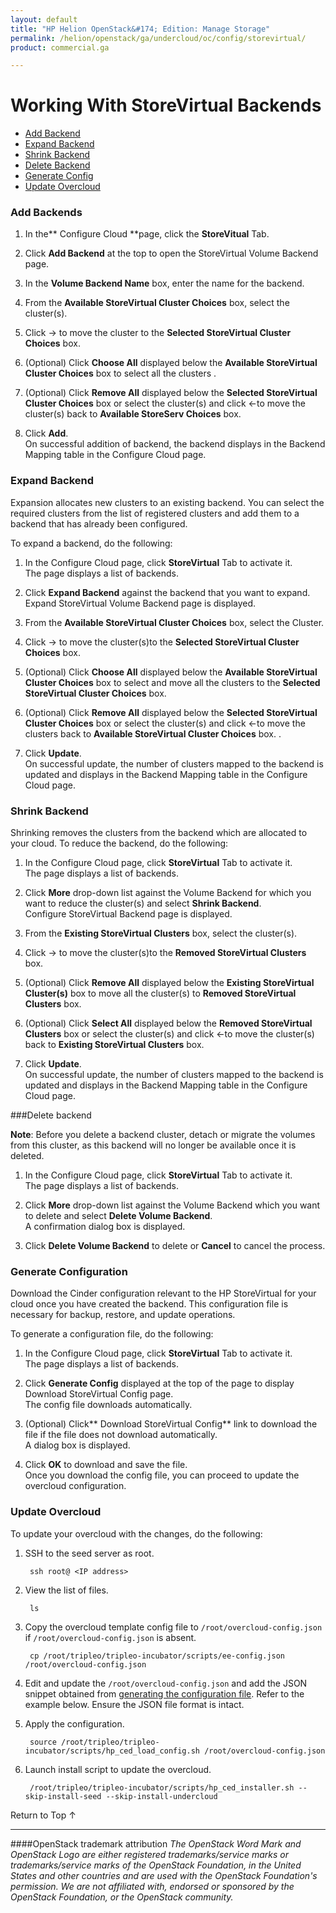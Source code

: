 ```yaml
---
layout: default
title: "HP Helion OpenStack&#174; Edition: Manage Storage"
permalink: /helion/openstack/ga/undercloud/oc/config/storevirtual/
product: commercial.ga

---
```

<!--UNDER REVISION-->


<script>

function PageRefresh {
onLoad="window.refresh"
}

PageRefresh();

</script>

<!---<p style="font-size: small;"> <a href="/helion/openstack/install-beta/kvm/">&#9664; PREV</a> | <a href="/helion/openstack/install-beta-overview/">&#9650; UP</a> | <a href="/helion/openstack/install-beta/esx/">NEXT &#9654;</a> </p>-->


# Working With StoreVirtual Backends

* [Add Backend](#add-backend)
* [Expand Backend](#expand-backend)
* [Shrink Backend](#shrink-backend) 
* [Delete Backend](#delete-backend)
* [Generate Config](#generate-config)
* [Update Overcloud](#update-overcloud) 


### Add Backends<a name="add-backend"></a>

1. In the** Configure Cloud **page, click the **StoreVitual** Tab.

2. Click **Add Backend** at the top to open the StoreVirtual Volume Backend page.

3. In the **Volume Backend Name** box, enter the name for the backend.

4. From the **Available StoreVirtual Cluster Choices** box, select the cluster(s).

5. Click &rarr; to move the cluster to the **Selected StoreVirtual Cluster Choices** box. 

5.  (Optional) Click **Choose All** displayed below the **Available StoreVirtual Cluster Choices** box to select all the clusters . 

7. (Optional) Click **Remove All** displayed below the **Selected StoreVirtual Cluster Choices** box or select the cluster(s) and click &larr;to move the cluster(s) back to **Available StoreServ Choices** box. 

8. Click **Add**.<br>On successful addition of backend, the backend displays in the Backend Mapping table in the Configure Cloud page.</br>

### Expand Backend<a name="expand-backend"></a>

Expansion allocates new clusters to an existing backend. You can select the required clusters from the list of registered clusters and add them to a backend that has already been configured.

To expand a backend, do the following:

1. In the Configure Cloud page, click **StoreVirtual** Tab to activate it.<br> The page displays a list of backends.</br>

2. Click **Expand Backend** against the backend that you want to expand.<br> Expand StoreVirtual Volume Backend page is displayed.</br>

3. From the **Available StoreVirtual Cluster Choices** box, select the Cluster.

4.  Click &rarr; to move the cluster(s)to the **Selected StoreVirtual Cluster Choices** box.

5.  (Optional) Click **Choose All** displayed below the **Available StoreVirtual Cluster Choices** box to select and move all the clusters to the **Selected StoreVirtual Cluster Choices** box. 

7. (Optional) Click **Remove All** displayed below the **Selected StoreVirtual Cluster Choices** box or select the cluster(s) and click &larr;to move the clusters back to **Available StoreVirtual Cluster Choices** box. . 

8. Click **Update**.<br>On successful update, the number of clusters mapped to the backend is updated and displays in the Backend Mapping table in the Configure Cloud page.</br>


### Shrink Backend<a name="shrink-backend"></a>

Shrinking removes the clusters from the backend which are allocated to your cloud. To reduce the backend, do the following:

1. In the Configure Cloud page, click **StoreVirtual** Tab to activate it.<br> The page displays a list of backends.</br>

2. Click **More** drop-down list against the Volume Backend for which you want to reduce the cluster(s) and select **Shrink Backend**.<br> Configure StoreVirtual Backend page is displayed.

3.  From the **Existing StoreVirtual Clusters** box, select the cluster(s).

4.  Click &rarr; to move the cluster(s)to the **Removed StoreVirtual Clusters** box.

4. (Optional) Click **Remove All** displayed below the **Existing StoreVirtual Cluster(s)** box to move all the cluster(s) to **Removed StoreVirtual Clusters** box.


5. (Optional) Click **Select All** displayed below the **Removed StoreVirtual Clusters** box or select the cluster(s) and click &larr;to move the cluster(s) back to **Existing StoreVirtual Clusters** box.

6. Click **Update**.<br>On successful update, the number of clusters mapped to the backend is updated and displays in the Backend Mapping table in the Configure Cloud page.</br>

###Delete backend<a name="delete-backend"></a>

**Note**: Before you delete a backend cluster, detach or migrate the volumes from this cluster, as this backend will no longer be available once it is deleted.

1. In the Configure Cloud page, click **StoreVirtual** Tab to activate it.<br> The page displays a list of backends.</br>

2. Click **More** drop-down list against the Volume Backend which you want to delete and select **Delete Volume Backend**.<br> A confirmation dialog box is displayed.

3. Click **Delete Volume Backend** to delete or **Cancel** to cancel the process.


### Generate Configuration<a name="generate-config"></a>
Download the Cinder configuration relevant to the HP StoreVirtual for your cloud once you have created the backend. This configuration file is necessary for backup, restore, and update operations.

To generate a configuration file, do the following:

1. In the Configure Cloud page, click **StoreVirtual** Tab to activate it.<br> The page displays a list of backends.</br>

2. Click **Generate Config** displayed at the top of the page to display Download StoreVirtual Config page.<br> The config file downloads automatically. 

3. (Optional) Click** Download StoreVirtual Config** link to download the file if the file does not download automatically.<br> A dialog box is displayed.</br>

4. Click **OK** to download and save the file.<br>Once you download the config file, you can proceed to update the overcloud configuration.


### Update Overcloud<a name="update-overcloud"></a>

To update your overcloud with the changes, do the following:

1. SSH to the seed server as root.

		ssh root@ <IP address> 

2. View the list of files.

		ls

3. Copy the overcloud template config file to `/root/overcloud-config.json` if `/root/overcloud-config.json` is absent.
  
	    cp /root/tripleo/tripleo-incubator/scripts/ee-config.json /root/overcloud-config.json

4. Edit and update the `/root/overcloud-config.json` and add the JSON snippet obtained from [generating the configuration file](#generate-config). 
Refer to the example below. Ensure the JSON file format is intact.

5. Apply the configuration.

        source /root/tripleo/tripleo-incubator/scripts/hp_ced_load_config.sh /root/overcloud-config.json

6. Launch install script to update the overcloud.

	    /root/tripleo/tripleo-incubator/scripts/hp_ced_installer.sh --skip-install-seed --skip-install-undercloud


<a href="#top" style="padding:14px 0px 14px 0px; text-decoration: none;"> Return to Top &#8593; </a>

----
####OpenStack trademark attribution
*The OpenStack Word Mark and OpenStack Logo are either registered trademarks/service marks or trademarks/service marks of the OpenStack Foundation, in the United States and other countries and are used with the OpenStack Foundation's permission. We are not affiliated with, endorsed or sponsored by the OpenStack Foundation, or the OpenStack community.*
